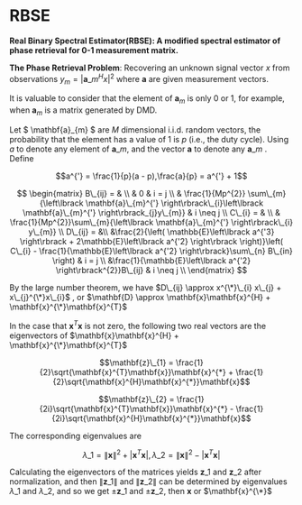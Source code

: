 # RBSE

**Real Binary Spectral Estimator(RBSE): A modified spectral estimator of phase retrieval for 0-1 measurement matrix.**

**The Phase Retrieval Problem**:  Recovering an unknown signal vector $x$ from observations $y_m=|\mathbf{a}\_m^H x|^2$ where $\mathbf{a}$ are given measurement vectors.

It is valuable to consider that the element of $\mathbf{a}_m$ is only 0 or 1, for example, when $\mathbf{a}_m$ is a matrix generated by DMD. 

Let $ \mathbf{a}\_{m} $ are $M$ dimensional i.i.d. random vectors, the probability that the element has a value of 1 is $p$ (i.e., the duty cycle). Using $a$ to denote any element of $\mathbf{a}\_{m}$, and the vector $\mathbf{a}$ to denote any $\mathbf{a}\_{m}$ . Define

$$a^{'} = \frac{1}{p}(a - p),\frac{a}{p} = a^{'} + 1$$

$$ 
\begin{matrix}
B\_{ij} = & \\
& 0 & i = j \\
& \frac{1}{Mp^{2}} \sum\_{m}{\left\lbrack \mathbf{a}\_{m}^{'} \right\rbrack\_{i}\left\lbrack \mathbf{a}\_{m}^{'} \right\rbrack_{j}y\_{m}} & i \neq j  \\
C\_{i} = & \\
& \frac{1}{Mp^{2}}\sum\_{m}{\left\lbrack \mathbf{a}\_{m}^{'} \right\rbrack\_{i} y\_{m}} \\
D\_{ij} = &\\
&\frac{2}{\left( \mathbb{E}\left\lbrack a^{'3} \right\rbrack + 2\mathbb{E}\left\lbrack a^{'2} \right\rbrack \right)}\left( C\_{i} - \frac{1}{\mathbb{E}\left\lbrack a^{'2} \right\rbrack}\sum\_{n} B\_{in} \right) & i = j \\
&\frac{1}{\mathbb{E}\left\lbrack a^{'2} \right\rbrack^{2}}B\_{ij} & i \neq j \\
\end{matrix}  $$

By the large number theorem, we have $D\_{ij} \approx x^{\*}\_{i} x\_{j} + x\_{j}^{\*}x\_{i}$ , or $\mathbf{D} \approx \mathbf{x}\mathbf{x}^{H} + \mathbf{x}^{\*}\mathbf{x}^{T}$

In the case that $\mathbf{x}^{T}\mathbf{x}$ is not zero, the following two real vectors are the eigenvectors of $\mathbf{x}\mathbf{x}^{H} + \mathbf{x}^{\*}\mathbf{x}^{T}$

$$\mathbf{z}\_{1} = \frac{1}{2}\sqrt{\mathbf{x}^{T}\mathbf{x}}\mathbf{x}^{*} + \frac{1}{2}\sqrt{\mathbf{x}^{H}\mathbf{x}^{*}}\mathbf{x}$$

$$\mathbf{z}\_{2} = \frac{1}{2i}\sqrt{\mathbf{x}^{T}\mathbf{x}}\mathbf{x}^{*} - \frac{1}{2i}\sqrt{\mathbf{x}^{H}\mathbf{x}^{*}}\mathbf{x}$$

The corresponding eigenvalues are

$$\lambda\_{1} = \left\| \mathbf{x} \right\|^{2} + \left| \mathbf{x}^{T}\mathbf{x} \right|,\lambda\_{2} = \left\| \mathbf{x} \right\|^{2} - \left| \mathbf{x}^{T}\mathbf{x} \right|$$

Calculating the eigenvectors of the matrices yields $\mathbf{z}\_{1}$ and $\mathbf{z}\_{2}$ after normalization, and then  $\left\| \mathbf{z}\_{1} \right\|$ and $\left\| \mathbf{z}\_{2} \right\|$ can be determined by eigenvalues $\lambda\_{1}$ and $\lambda\_{2}$, and so we get ±$\mathbf{z}\_{1}$ and ±$\mathbf{z}\_{2}$, then $\mathbf{x}$ or $\mathbf{x}^{\*}$

